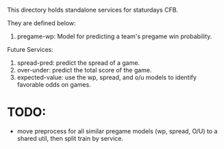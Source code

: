 This directory holds standalone services for staturdays CFB.

They are defined below:

1. pregame-wp: Model for predicting a team's pregame win probability.

Future Services:
1. spread-pred: predict the spread of a game.
2. over-under: predict the total score of the game.
3. expected-value: use the wp, spread, and o/u models to identify favorable odds on games.

# TODO:
- move preprocess for all similar pregame models (wp, spread, O/U) to a shared util, then split train by service.
